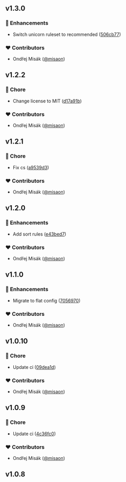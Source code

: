 ## v1.3.0


### 🚀 Enhancements

- Switch unicorn ruleset to recommended ([506cb77](https://github.com/flexifincz/eslint-config/commit/506cb77))

### ❤️ Contributors

- Ondřej Misák ([@misaon](http://github.com/misaon))

## v1.2.2


### 🏡 Chore

- Change license to MIT ([d17a91b](https://github.com/flexifincz/eslint-config/commit/d17a91b))

### ❤️ Contributors

- Ondřej Misák ([@misaon](http://github.com/misaon))

## v1.2.1


### 🏡 Chore

- Fix cs ([a9539d3](https://github.com/flexifincz/eslint-config/commit/a9539d3))

### ❤️ Contributors

- Ondřej Misák ([@misaon](http://github.com/misaon))

## v1.2.0


### 🚀 Enhancements

- Add sort rules ([e43bed7](https://github.com/flexifincz/eslint-config/commit/e43bed7))

### ❤️ Contributors

- Ondřej Misák ([@misaon](http://github.com/misaon))

## v1.1.0


### 🚀 Enhancements

- Migrate to flat config ([7056970](https://github.com/flexifincz/eslint-config/commit/7056970))

### ❤️ Contributors

- Ondřej Misák ([@misaon](http://github.com/misaon))

## v1.0.10


### 🏡 Chore

- Update ci ([09dea1d](https://github.com/flexifincz/eslint-config/commit/09dea1d))

### ❤️ Contributors

- Ondřej Misák ([@misaon](http://github.com/misaon))

## v1.0.9

### 🏡 Chore

- Update ci ([4c36fc0](https://github.com/flexifincz/eslint-config/commit/4c36fc0))

### ❤️ Contributors

- Ondřej Misák ([@misaon](http://github.com/misaon))

## v1.0.8
